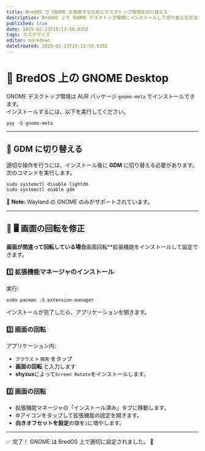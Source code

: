 ```yaml
---
title: BredOS で GNOME を使用するためにデスクトップ環境を切り替える
description: BredOS 上で GNOME デスクトップ環境にインストールして切り替える方法を学びます。
published: true
date: 2025-02-23T15:13:50.035Z
tags: カスタマイズ
editor: markdown
dateCreated: 2025-02-23T15:13:50.035Z
---
```


# 🎨 BredOS 上の GNOME Desktop

GNOME デスクトップ環境は AUR パッケージ `gnome-meta` でインストールできます。\
インストールするには、以下を実行してください。

```
yay -S gnome-meta
```

---

## 🔄 GDM に切り替える

適切な操作を行うには、インストール後に **GDM** に切り替える必要があります。\
次のコマンドを実行します。

```
sudo systemctl disable lightdm
sudo systemctl enable gdm
```

📝 **Note:** Wayland の GNOME のみがサポートされています。

---

## 🔄 🖥️ 画面の回転を修正

**画面が間違って回転している場合**画面回転\*\*拡張機能をインストールして設定できます。

### 1️⃣ 拡張機能マネージャのインストール

実行:

```
sudo pacman -S extension-manager
```

インストールが完了したら、アプリケーションを開きます。

### 2️⃣ 画面の回転

アプリケーション内:

- `ブラウズ` > `検索` をタップ
- **画面の回転** と入力します
- **shyzus**によって`Screen Rotate`をインストールします。

### 3️⃣ 画面の回転

- 拡張機能マネージャの「インストール済み」タブに移動します。
- ⚙️アイコンをタップして拡張機能の設定を開きます。
- **向きオフセットを設定**の値を`1`に増やします。

---

✅ 完了！ GNOME は BredOS 上で適切に設定されました。 🚀
